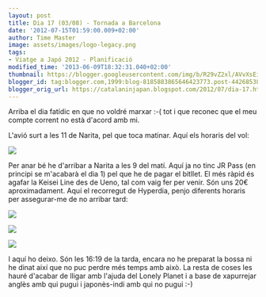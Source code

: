 ```yaml
---
layout: post
title: Dia 17 (03/08) - Tornada a Barcelona
date: '2012-07-15T01:59:00.009+02:00'
author: Time Master
image: assets/images/logo-legacy.png
tags:
- Viatge a Japó 2012 - Planificació
modified_time: '2013-06-09T18:32:31.040+02:00'
thumbnail: https://blogger.googleusercontent.com/img/b/R29vZ2xl/AVvXsEiPJn-yamD1BarkS-DUApwq0SiylgqmGBQ9m0OAd8AXk1GOqN4TRqo4d1JcYlmJqjvhU7xuHmVxBo3w5YuTXLGMnmHIto9OVT8sig74-HUHM7-o4uSzd0LOBLNHacnOFqr2pPM63ddc-vY/s72-c/tornada+a+bacelona.jpg
blogger_id: tag:blogger.com,1999:blog-8185883865646423773.post-4426853815173938459
blogger_orig_url: https://catalaninjapan.blogspot.com/2012/07/dia-17.html
---
```


  

Arriba el dia fatídic en que no voldré marxar :-( tot i que reconec que el meu compte corrent no està d'acord amb mi.  

  

L'avió surt a les 11 de Narita, pel que toca matinar. Aquí els horaris del vol:  

  

  


[![](https://blogger.googleusercontent.com/img/b/R29vZ2xl/AVvXsEiPJn-yamD1BarkS-DUApwq0SiylgqmGBQ9m0OAd8AXk1GOqN4TRqo4d1JcYlmJqjvhU7xuHmVxBo3w5YuTXLGMnmHIto9OVT8sig74-HUHM7-o4uSzd0LOBLNHacnOFqr2pPM63ddc-vY/s320/tornada+a+bacelona.jpg)](https://blogger.googleusercontent.com/img/b/R29vZ2xl/AVvXsEiPJn-yamD1BarkS-DUApwq0SiylgqmGBQ9m0OAd8AXk1GOqN4TRqo4d1JcYlmJqjvhU7xuHmVxBo3w5YuTXLGMnmHIto9OVT8sig74-HUHM7-o4uSzd0LOBLNHacnOFqr2pPM63ddc-vY/s1600/tornada+a+bacelona.jpg)
  

Per anar bé he d'arribar a Narita a les 9 del matí. Aquí ja no tinc JR Pass (en principi se m'acabarà el dia 1) pel que he de pagar el bitllet. El més ràpid és agafar la Keisei Line des de Ueno, tal com vaig fer per venir. Són uns 20€ aproximadament. Aquí el recorregut de Hyperdia, penjo diferents horaris per assegurar-me de no arribar tard:  

  


[![](https://blogger.googleusercontent.com/img/b/R29vZ2xl/AVvXsEiu30UYLqPzzLKXfb_GLQKnrijp-LrFB88KdyH0kkAoXboSduKbdgX5-fyUJvN_MZX83XDMLTncoABkF0-FEeD0AVxecTmmAfTdSalmmho4h6uVMf-GxR-Jl8BJ8yfAI-V6vwW_OC8mQOc/s320/minamisenju_narita.jpg)](https://blogger.googleusercontent.com/img/b/R29vZ2xl/AVvXsEiu30UYLqPzzLKXfb_GLQKnrijp-LrFB88KdyH0kkAoXboSduKbdgX5-fyUJvN_MZX83XDMLTncoABkF0-FEeD0AVxecTmmAfTdSalmmho4h6uVMf-GxR-Jl8BJ8yfAI-V6vwW_OC8mQOc/s1600/minamisenju_narita.jpg)
  


[![](https://blogger.googleusercontent.com/img/b/R29vZ2xl/AVvXsEgmJQ2FE-j0p2Gc1-xJG0pPyFDzxsofVtquNMDvF2E1tP6euxFlDMt14AC3g3Iowsx8EV7qqLYJsLtsAXE8AJwR3zMK4ycJKEayPF6Gpy7NOO837g9afOd1WBiMASazXxyTrdwogOzI26Y/s320/minamisenju_narita2.jpg)](https://blogger.googleusercontent.com/img/b/R29vZ2xl/AVvXsEgmJQ2FE-j0p2Gc1-xJG0pPyFDzxsofVtquNMDvF2E1tP6euxFlDMt14AC3g3Iowsx8EV7qqLYJsLtsAXE8AJwR3zMK4ycJKEayPF6Gpy7NOO837g9afOd1WBiMASazXxyTrdwogOzI26Y/s1600/minamisenju_narita2.jpg)
  


[![](https://blogger.googleusercontent.com/img/b/R29vZ2xl/AVvXsEi3N-JHWAEb3O2yiatf5a0QsYJMoIsQEWdorchXxHp_bsmD3j-8-IYqXEN9pyHzE-HObF86-Hnt69haKFBaoHZ8CdRyo-UdwC6CDVyxfJbFs7NCWOMkudlP5IUKrNygf6YrCutzpg1FNeg/s320/minamisenju_narita3.jpg)](https://blogger.googleusercontent.com/img/b/R29vZ2xl/AVvXsEi3N-JHWAEb3O2yiatf5a0QsYJMoIsQEWdorchXxHp_bsmD3j-8-IYqXEN9pyHzE-HObF86-Hnt69haKFBaoHZ8CdRyo-UdwC6CDVyxfJbFs7NCWOMkudlP5IUKrNygf6YrCutzpg1FNeg/s1600/minamisenju_narita3.jpg)
  

I aquí ho deixo. Són les 16:19 de la tarda, encara no he preparat la bossa ni he dinat així que no puc perdre més temps amb això. La resta de coses les hauré d'acabar de lligar amb l'ajuda del Lonely Planet i a base de xapurrejar anglès amb qui pugui i japonès-indi amb qui no pugui :-)